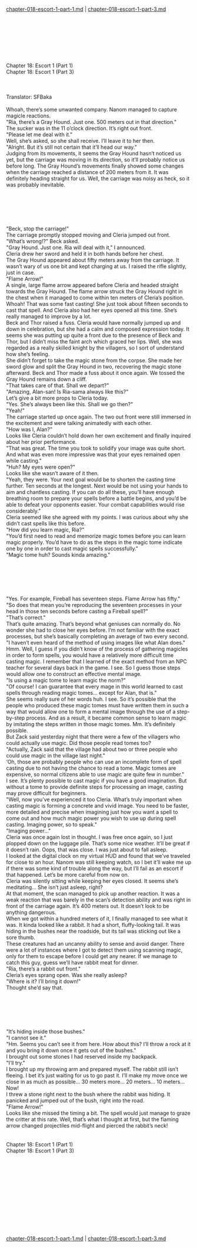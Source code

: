 [chapter-018-escort-1-part-1.md](./chapter-018-escort-1-part-1.md) | [chapter-018-escort-1-part-3.md](./chapter-018-escort-1-part-3.md) <br/>
<br/>
<br/>
<br/>
<br/>
<br/>
<br/>
<br/>
<br/>
Chapter 18: Escort 1 (Part 1)<br/>
Chapter 18: Escort 1 (Part 3)<br/>
<br/>
 <br/>
<br/>
 Translator: SFBaka <br/>
<br/>
Whoah, there’s some unwanted company. Nanom managed to capture magicle reactions.<br/>
"Ria, there’s a Gray Hound. Just one. 500 meters out in that direction."<br/>
The sucker was in the 11 o’clock direction. It’s right out front.<br/>
"Please let me deal with it."<br/>
Well, she’s asked, so she shall receive. I’ll leave it to her then.<br/>
"Alright. But it’s still not certain that it’ll head our way."<br/>
Judging from its movements, it seems the Gray Hound hasn’t noticed us yet, but the carriage was moving in its direction, so it’ll probably notice us before long. The Gray Hound’s movements finally showed some changes when the carriage reached a distance of 200 meters from it. It was definitely heading straight for us. Well, the carriage was noisy as heck, so it was probably inevitable.<br/>
<br/>
<br/>
<br/>
<br/>
<br/>
<br/>
"Beck, stop the carriage!"<br/>
The carriage promptly stopped moving and Cleria jumped out front.<br/>
"What’s wrong!?" Beck asked.<br/>
"Gray Hound. Just one. Ria will deal with it," I announced.<br/>
Cleria drew her sword and held it in both hands before her chest.<br/>
The Gray Hound appeared about fifty meters away from the carriage. It wasn’t wary of us one bit and kept charging at us. I raised the rifle slightly, just in case.<br/>
"Flame Arrow!"<br/>
A single, large flame arrow appeared before Cleria and headed straight towards the Gray Hound. The flame arrow struck the Gray Hound right in the chest when it managed to come within ten meters of Cleria’s position. Whoah! That was some fast casting! She just took about fifteen seconds to cast that spell. And Cleria also had her eyes opened all this time. She’s really managed to improve by a lot.<br/>
Beck and Thor raised a fuss. Cleria would have normally jumped up and down in celebration, but she had a calm and composed expression today. It seems she was putting up quite a front due to the presence of Beck and Thor, but I didn’t miss the faint arch which graced her lips. Well, she was regarded as a really skilled knight by the villagers, so I sort of understand how she’s feeling.<br/>
She didn’t forget to take the magic stone from the corpse. She made her sword glow and split the Gray Hound in two, recovering the magic stone afterward. Beck and Thor made a fuss about it once again. We tossed the Gray Hound remains down a cliff.<br/>
"That takes care of that. Shall we depart?"<br/>
"Amazing, Alan-san! Is Ria-sama always like this?"<br/>
Let’s give a bit more props to Cleria today.<br/>
"Yes. She’s always been like this. Shall we go then?"<br/>
"Yeah!"<br/>
The carriage started up once again. The two out front were still immersed in the excitement and were talking animatedly with each other.<br/>
"How was I, Alan?"<br/>
Looks like Cleria couldn’t hold down her own excitement and finally inquired about her prior performance.<br/>
"That was great. The time you took to solidify your image was quite short. And what was even more impressive was that your eyes remained open while casting."<br/>
"Huh? My eyes were open?"<br/>
Looks like she wasn’t aware of it then.<br/>
"Yeah, they were. Your next goal would be to shorten the casting time further. Ten seconds at the longest. Next would be not using your hands to aim and chantless casting. If you can do all these, you’ll have enough breathing room to prepare your spells before a battle begins, and you’d be able to defeat your opponents easier. Your combat capabilities would rise considerably."<br/>
Cleria seemed like she agreed with my points. I was curious about why she didn’t cast spells like this before.<br/>
"How did you learn magic, Ria?"<br/>
"You’d first need to read and memorize magic tomes before you can learn magic properly. You’d have to do as the steps in the magic tome indicate one by one in order to cast magic spells successfully."<br/>
"Magic tome huh? Sounds kinda amazing."<br/>
<br/>
<br/>
<br/>
<br/>
<br/>
<br/>
"Yes. For example, Fireball has seventeen steps. Flame Arrow has fifty."<br/>
"So does that mean you’re reproducing the seventeen processes in your head in those ten seconds before casting a Fireball spell?"<br/>
"That’s correct."<br/>
That’s quite amazing. That’s beyond what geniuses can normally do. No wonder she had to close her eyes before. I’m not familiar with the exact processes, but she’s basically completing an average of two every second.<br/>
"I haven’t even heard of the method of using images like what Alan does."<br/>
Hmm. Well, I guess if you didn’t know of the process of gathering magicles in order to form spells, you would have a relatively more difficult time casting magic. I remember that I learned of the exact method from an NPC teacher for several days back in the game. I see. So I guess those steps would allow one to construct an effective mental image.<br/>
"Is using a magic tome to learn magic the norm?"<br/>
"Of course! I can guarantee that every mage in this world learned to cast spells through reading magic tomes… except for Alan, that is."<br/>
She seems really sure of her words huh. I see. So it’s possible that the people who produced these magic tomes must have written them in such a way that would allow one to form a mental image through the use of a step-by-step process. And as a result, it became common sense to learn magic by imitating the steps written in those magic tomes. Mm. It’s definitely possible.<br/>
But Zack said yesterday night that there were a few of the villagers who could actually use magic. Did those people read tomes too?<br/>
"Actually, Zack said that the village had about two or three people who could use magic in the village last night."<br/>
‘Oh, those are probably people who can use an incomplete form of spell casting due to not having the chance to read a tome. Magic tomes are expensive, so normal citizens able to use magic are quite few in number."<br/>
I see. It’s plenty possible to cast magic if you have a good imagination. But without a tome to provide definite steps for processing an image, casting may prove difficult for beginners.<br/>
"Well, now you’ve experienced it too Cleria. What’s truly important when casting magic is forming a concrete and vivid image. You need to be faster, more detailed and precise when imagining just how you want a spell to come out and how much magic power you wish to use up during spell casting. Imaging power, so to speak."<br/>
"Imaging power…"<br/>
Cleria was once again lost in thought. I was free once again, so I just plopped down on the luggage pile. That’s some nice weather. It’ll be great if it doesn’t rain. Oops, that was close. I was just about to fall asleep.<br/>
I looked at the digital clock on my virtual HUD and found that we’ve traveled for close to an hour. Nanom was still keeping watch, so I bet it’ll wake me up if there was some kind of trouble along the way, but I’ll fail as an escort if that happened. Let’s be more careful from now on.<br/>
Cleria was silently sitting while keeping her eyes closed. It seems she’s meditating… She isn’t just asleep, right?<br/>
At that moment, the scan managed to pick up another reaction. It was a weak reaction that was barely in the scan’s detection ability and was right in front of the carriage again. It’s 400 meters out. It doesn’t look to be anything dangerous.<br/>
When we got within a hundred meters of it, I finally managed to see what it was. It kinda looked like a rabbit. It had a short, fluffy-looking tail. It was hiding in the bushes near the roadside, but its tail was sticking out like a sore thumb.<br/>
These creatures had an uncanny ability to sense and avoid danger. There were a lot of instances where I got to detect them using scanning magic, only for them to escape before I could get any nearer. If we manage to catch this guy, guess we’ll have rabbit meat for dinner.<br/>
"Ria, there’s a rabbit out front."<br/>
Cleria’s eyes sprang open. Was she really asleep?<br/>
"Where is it? I’ll bring it down!"<br/>
Thought she’d say that.<br/>
<br/>
<br/>
<br/>
<br/>
<br/>
<br/>
"It’s hiding inside those bushes."<br/>
"I cannot see it."<br/>
"Hm. Seems you can’t see it from here. How about this? I’ll throw a rock at it and you bring it down once it gets out of the bushes."<br/>
I brought out some stones I had reserved inside my backpack.<br/>
"I’ll try."<br/>
I brought up my throwing arm and prepared myself. The rabbit still isn’t fleeing. I bet it’s just waiting for us to go past it. I’ll make my move once we close in as much as possible… 30 meters more… 20 meters… 10 meters… Now!<br/>
I threw a stone right next to the bush where the rabbit was hiding. It panicked and jumped out of the bush, right into the road.<br/>
"Flame Arrow!"<br/>
Looks like she missed the timing a bit. The spell would just manage to graze the critter at this rate. Well, that’s what I thought at first, but the flaming arrow changed projectiles mid-flight and pierced the rabbit’s neck!<br/>
<br/>
<br/>
Chapter 18: Escort 1 (Part 1)<br/>
Chapter 18: Escort 1 (Part 3)<br/>
<br/>
 <br/>
<br/>
<br/>
<br/>
<br/>
<br/>
<br/>
<br/>
<br/>
<br/>
<br/> <br/>
[chapter-018-escort-1-part-1.md](./chapter-018-escort-1-part-1.md) | [chapter-018-escort-1-part-3.md](./chapter-018-escort-1-part-3.md) <br/>
